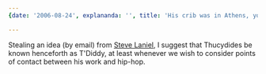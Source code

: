 ```yaml
---
{date: '2006-08-24', explananda: '', title: 'His crib was in Athens, yo'}

---
```

Stealing an idea (by email) from <a href="http://laniels.org/">Steve Laniel</a>, I suggest that Thucydides be known henceforth as T'Diddy, at least whenever we wish to consider points of contact between his work and hip-hop.

